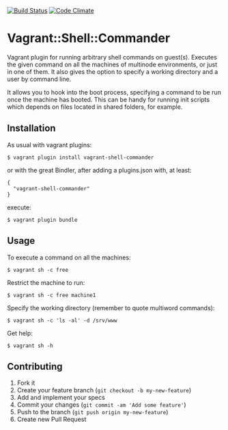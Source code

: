 [![Build Status](https://travis-ci.org/fgimenez/vagrant-shell-commander.png)](https://travis-ci.org/fgimenez/vagrant-shell-commander)
[![Code Climate](https://codeclimate.com/github/fgimenez/vagrant-shell-commander.png)](https://codeclimate.com/github/fgimenez/vagrant-shell-commander)

# Vagrant::Shell::Commander

Vagrant plugin for running arbitrary shell commands on guest(s). Executes the given command on all the machines of multinode environments, or just in one of them. It also gives the option to specify a working directory and a user by command line.

It allows you to hook into the boot process, specifying a command to be run once the machine has booted. This can be handy for running init scripts which depends on files located in shared folders, for example.


## Installation

As usual with vagrant plugins:

    $ vagrant plugin install vagrant-shell-commander
    
or with the great Bindler, after adding a plugins.json with, at least:

    {
      "vagrant-shell-commander"
    }

execute:

    $ vagrant plugin bundle

## Usage

To execute a command on all the machines:

    $ vagrant sh -c free

Restrict the machine to run:

    $ vagrant sh -c free machine1

Specify the working directory (remember to quote multiword commands):

    $ vagrant sh -c 'ls -al' -d /srv/www

Get help:

    $ vagrant sh -h

## Contributing

1. Fork it
2. Create your feature branch (`git checkout -b my-new-feature`)
3. Add and implement your specs
4. Commit your changes (`git commit -am 'Add some feature'`)
5. Push to the branch (`git push origin my-new-feature`)
6. Create new Pull Request
